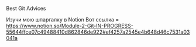 Best Git Advices

Изучи мою шпаргалку в Notion
Вот ссылка = https://www.notion.so/Module-2-Git-IN-PROGRESS-55644ffce07c49488410d862846de922#ef4257a2545e4b648d46c7531a03041a



